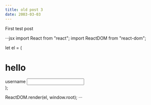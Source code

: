 ```yaml
---
title: old post 3
date: 2003-03-03
---
```

First test post

···jsx
import React from "react";
import ReactDOM from "react-dom";

let el = (
    <div>
        <h1>hello</h1>
        <label htmlFor="username">username</label>
        <input type="text" id="username"/>
    </div>
);

ReactDOM.render(el, window.root);
···
